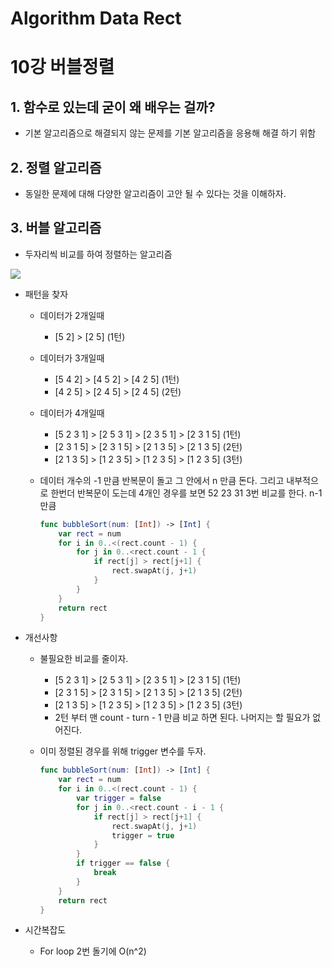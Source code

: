# Algorithm Data Rect
# 

10강 버블정렬
===========

## 1. 함수로 있는데 굳이 왜 배우는 걸까?
* 기본 알고리즘으로 해결되지 않는 문제를 기본 알고리즘을 응용해 해결 하기 위함

## 2. 정렬 알고리즘
* 동일한 문제에 대해 다양한 알고리즘이 고안 될 수 있다는 것을 이해하자.

## 3. 버블 알고리즘
* 두자리씩 비교를 하여 정렬하는 알고리즘
<img src = "https://upload.wikimedia.org/wikipedia/commons/c/c8/Bubble-sort-example-300px.gif">

* 패턴을 찾자

    * 데이터가 2개일때
        * [5 2] > [2 5] (1턴)
    
    * 데이터가 3개일때
        * [5 4 2] > [4 5 2] > [4 2 5] (1턴)
        * [4 2 5] > [2 4 5] > [2 4 5] (2턴)
    
    * 데이터가 4개일때
        * [5 2 3 1] > [2 5 3 1] > [2 3 5 1] > [2 3 1 5] (1턴)
        * [2 3 1 5] > [2 3 1 5] > [2 1 3 5] > [2 1 3 5] (2턴)
        * [2 1 3 5] > [1 2 3 5] > [1 2 3 5] > [1 2 3 5] (3턴)
        
    * 데이터 개수의 -1 만큼 반복문이 돌고 그 안에서 n 만큼 돈다. 그리고 내부적으로 한번더 반복문이 도는데 4개인 경우를 보면 52 23 31 3번 비교를 한다. n-1 만큼

       ```swift
       func bubbleSort(num: [Int]) -> [Int] {
           var rect = num
           for i in 0..<(rect.count - 1) {
               for j in 0..<rect.count - 1 {
                   if rect[j] > rect[j+1] {
                       rect.swapAt(j, j+1)
                   }
               }
           }
           return rect
       }
       ```

* 개선사항

    * 불필요한 비교를 줄이자.
        * [5 2 3 1] > [2 5 3 1] > [2 3 5 1] > [2 3 1 5] (1턴)
        * [2 3 1 5] > [2 3 1 5] > [2 1 3 5] > [2 1 3 5] (2턴)
        * [2 1 3 5] > [1 2 3 5] > [1 2 3 5] > [1 2 3 5] (3턴)
        * 2턴 부터 맨 count - turn - 1 만큼 비교 하면 된다. 나머지는 할 필요가 없어진다.
        
    * 이미 정렬된 경우를 위해 trigger 변수를 두자.
    
       ```swift
       func bubbleSort(num: [Int]) -> [Int] {
           var rect = num
           for i in 0..<(rect.count - 1) {
               var trigger = false
               for j in 0..<rect.count - i - 1 {
                   if rect[j] > rect[j+1] {
                       rect.swapAt(j, j+1)
                       trigger = true
                   }
               }
               if trigger == false {
                   break
               }
           }
           return rect
       }
       ```

* 시간복잡도

   * For loop 2번 돌기에 O(n^2)
